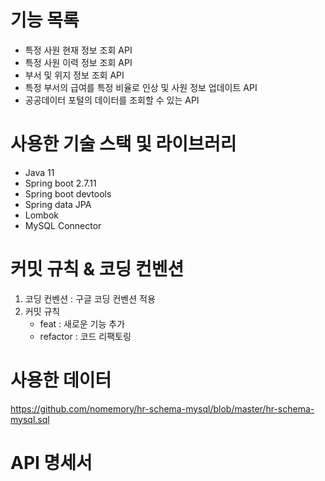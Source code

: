 # 기능 목록
- 특정 사원 현재 정보 조회 API
- 특정 사원 이력 정보 조회 API
- 부서 및 위지 정보 조회 API
- 특정 부서의 급여를 특정 비율로 인상 및 사원 정보 업데이트 API
- 공공데이터 포털의 데이터를 조회할 수 있는 API

# 사용한 기술 스택 및 라이브러리
- Java 11
- Spring boot 2.7.11
- Spring boot devtools
- Spring data JPA
- Lombok
- MySQL Connector

# 커밋 규칙 & 코딩 컨벤션
1) 코딩 컨벤션 : 구글 코딩 컨벤션 적용
2) 커밋 규칙
    - feat : 새로운 기능 추가
    - refactor : 코드 리팩토링

# 사용한 데이터
https://github.com/nomemory/hr-schema-mysql/blob/master/hr-schema-mysql.sql

# API 명세서



